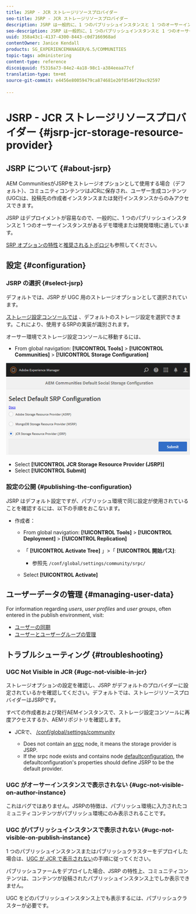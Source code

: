 ```yaml
---
title: JSRP - JCR ストレージリソースプロバイダー
seo-title: JSRP - JCR ストレージリソースプロバイダー
description: JSRP は一般的に、1 つのパブリッシュインスタンスと 1 つのオーサーインスタンスがあるデモ環境または開発環境に適しています
seo-description: JSRP は一般的に、1 つのパブリッシュインスタンスと 1 つのオーサーインスタンスがあるデモ環境または開発環境に適しています
uuid: 358a43c1-4137-4300-8443-c0d7166968ad
contentOwner: Janice Kendall
products: SG_EXPERIENCEMANAGER/6.5/COMMUNITIES
topic-tags: administering
content-type: reference
discoiquuid: f5316a73-84e2-4a18-98c1-a384eeaa77cf
translation-type: tm+mt
source-git-commit: e4456e80059479ca874681e20f8546f29ac92597

---
```



# JSRP - JCR ストレージリソースプロバイダー {#jsrp-jcr-storage-resource-provider}

## JSRP について {#about-jsrp}

AEM CommunitiesがJSRPをストレージオプションとして使用する場合（デフォルト）、コミュニティコンテンツはJCRに保存され、ユーザー生成コンテンツ(UGC)は、投稿先の作成者インスタンスまたは発行インスタンスからのみアクセスできます。

JSRP はデプロイメントが容易なので、一般的に、1 つのパブリッシュインスタンスと 1 つのオーサーインスタンスがあるデモ環境または開発環境に適しています。

[SRP オプションの特性](working-with-srp.md#characteristics-of-srp-options)と[推奨されるトポロジ](topologies.md)も参照してください。

## 設定 {#configuration}

### JSRP の選択 {#select-jsrp}

デフォルトでは、JSRP が UGC 用のストレージオプションとして選択されています。

[ストレージ設定コンソールでは](srp-config.md) 、デフォルトのストレージ設定を選択できます。これにより、使用するSRPの実装が識別されます。

オーサー環境でストレージ設定コンソールに移動するには、

* From global navigation: **[!UICONTROL Tools]** > **[!UICONTROL Communities]** > **[!UICONTROL Storage Configuration]**

![chlimage_1-234](assets/chlimage_1-234.png)

* Select **[!UICONTROL JCR Storage Resource Provider (JSRP)]**
* Select **[!UICONTROL Submit]**

### 設定の公開 {#publishing-the-configuration}

JSRP はデフォルト設定ですが、パブリッシュ環境で同じ設定が使用されていることを確認するには、以下の手順をおこないます。

* 作成者：

   * From global navigation: **[!UICONTROL Tools]** > **[!UICONTROL Deployment]** > **[!UICONTROL Replication]**
   * 「 **[!UICONTROL Activate Tree]** 」>「 **[!UICONTROL 開始パス]**:

      * 参照先 `/conf/global/settings/community/srpc/`
   * Select **[!UICONTROL Activate]**


## ユーザーデータの管理 {#managing-user-data}

For information regarding *users*, *user profiles* and *user groups*, often entered in the publish environment, visit:

* [ユーザーの同期](sync.md)
* [ユーザーとユーザーグループの管理](users.md)

## トラブルシューティング {#troubleshooting}

### UGC Not Visible in JCR {#ugc-not-visible-in-jcr}

ストレージオプションの設定を確認し、JSRP がデフォルトのプロバイダーに設定されているかを確認してください。デフォルトでは、ストレージリソースプロバイダーはJSRPです。

すべての作成者および発行AEMインスタンスで、ストレージ設定コンソールに再度アクセスするか、AEMリポジトリを確認します。

* JCRで、 [/conf/global/settings/community](http://localhost:4502/crx/de/index.jsp#/conf/global/settings/community)

   * Does not contain an [srpc](http://localhost:4502/crx/de/index.jsp#/conf/global/settings/community/srpc) node, it means the storage provider is JSRP.
   * If the srpc node exists and contains node [defaultconfiguration](http://localhost:4502/crx/de/index.jsp#/conf/global/settings/community/srpc/defaultconfiguration), the defaultconfiguration&#39;s properties should define JSRP to be the default provider.

### UGC がオーサーインスタンスで表示されない {#ugc-not-visible-on-author-instance}

これはバグではありません。JSRPの特徴は、パブリッシュ環境に入力されたコミュニティコンテンツがパブリッシュ環境にのみ表示されることです。

### UGC がパブリッシュインスタンスで表示されない {#ugc-not-visible-on-publish-instance}

1 つのパブリッシュインスタンスまたはパブリッシュクラスターをデプロイした場合は、[UGC が JCR で表示されない](#ugc-not-visible-in-jcr)の手順に従ってください。

パブリッシュファームをデプロイした場合、JSRP の特性上、コミュニティコンテンツは、コンテンツが投稿されたパブリッシュインスタンス上でしか表示できません。

UGC をどのパブリッシュインスタンス上でも表示するには、パブリッシュクラスターが必要です。
